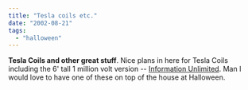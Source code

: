 ```yaml
---
title: "Tesla coils etc."
date: "2002-08-21"
tags: 
  - "halloween"
---
```


**Tesla Coils and other great stuff**. Nice plans in here for Tesla Coils including the 6' tall 1 million volt version -- [Information Unlimited](http://www.amazing1.com/). Man I would love to have one of these on top of the house at Halloween.
